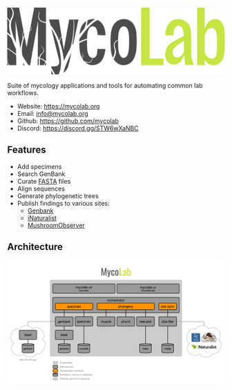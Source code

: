 ![architecture](images/mycolab-logo.svg)  

Suite of mycology applications and tools for automating common lab workflows.

- Website: https://mycolab.org
- Email: <info@mycolab.org>
- Github: https://github.com/mycolab
- Discord: https://discord.gg/STW6wXaNBC

## Features
- Add specimens
- Search GenBank
- Curate [FASTA](https://en.wikipedia.org/wiki/FASTA_format) files
- Align sequences
- Generate phylogenetic trees
- Publish findings to various sites: 
  - [Genbank](https://blast.ncbi.nlm.nih.gov)
  - [iNaturalist](https://inaturalist.org)
  - [MushroomObserver](https://mushroomobserver.org)

## Architecture
![architecture](images/architecture.png)